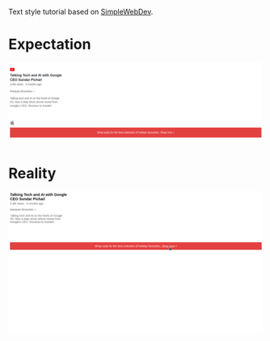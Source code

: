 Text style tutorial based on [SimpleWebDev](https://www.youtube.com/watch?v=G3e-cpL7ofc&list=PLEPye7A7EcQZrT3VSBb7jtxnxIfY3yyG6&index=1&t=6745s).

# Expectation
![expected result](text-expectation.png)

# Reality
![my result](result.png)
